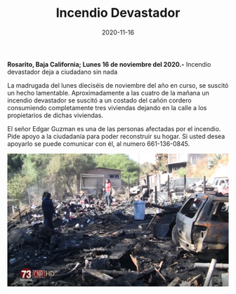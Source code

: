 ﻿---
layout: blog
title:  "Incendio Devastador"
date:   2020-11-16  
categories: rosarito
permalink: /:categories/:title:output_ext
image: /img/cnr/incendio-devastador.jpg
autor: 
---


**Rosarito, Baja California;  Lunes 16 de noviembre del 2020.-** Incendio devastador deja a ciudadano sin nada


La madrugada del lunes dieciséis de noviembre del año en curso, se suscitó un hecho lamentable. Aproximadamente a las cuatro de la mañana un incendio devastador se suscitó a un costado del cañón cordero consumiendo completamente tres viviendas dejando en la calle a los propietarios de dichas viviendas. 


El señor Edgar Guzman es una de las personas afectadas por el incendio. Pide apoyo a la ciudadanía para poder reconstruir su hogar. Si usted desea apoyarlo se puede comunicar con él, al numero 661-136-0845.

<div id="carouselExampleSlidesOnly" class="carousel slide" data-ride="carousel">
  <div class="carousel-inner">
    <div class="carousel-item active">
       <img class="d-block w-100" src="/img/cnr/incendio-devastador.jpg" loading="lazy"  alt="Incendio Devastador">
    </div>
  </div>
</div>